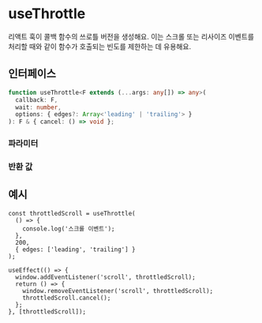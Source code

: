 # useThrottle

리액트 훅이 콜백 함수의 쓰로틀 버전을 생성해요. 이는 스크롤 또는 리사이즈 이벤트를 처리할 때와 같이 함수가 호출되는 빈도를 제한하는 데 유용해요.

## 인터페이스

```ts
function useThrottle<F extends (...args: any[]) => any>(
  callback: F,
  wait: number,
  options: { edges?: Array<'leading' | 'trailing'> }
): F & { cancel: () => void };
```

### 파라미터

<Interface
  required
  name="callback"
  type="F"
  description="쓰로틀이 적용될 함수예요."
/>

<Interface
  required
  name="wait"
  type="number"
  description="호출을 쓰로틀해야 하는 밀리초 단위의 시간이에요."
/>

<Interface
  name="options"
  type="{ edges?: Array<'leading' | 'trailing'> }"
  description="쓰로틀의 동작을 제어하는 옵션이에요."
  :nested="[
    {
      name: 'options.edges',
      type: 'Array<\'leading\' | \'trailing\'>',
      required: 'false',
      defaultValue: '[\'leading\', \'trailing\']',
      description:
        '함수가 선행 엣지, 후행 엣지, 또는 둘 다에서 호출되어야 하는지를 지정하는 선택적 배열이에요. (선행 엣지: leading edge, 후행 엣지: trailing edge)'
    },
  ]"
/>

### 반환 값

<Interface
  name=""
  type="F & { cancel: () => void }"
  description="보류 중인 실행을 취소하는 <code>cancel</code> 메서드를 가진 쓰로틀된 함수를 반환해요."
/>

## 예시

```tsx
const throttledScroll = useThrottle(
  () => {
    console.log('스크롤 이벤트');
  },
  200,
  { edges: ['leading', 'trailing'] }
);

useEffect(() => {
  window.addEventListener('scroll', throttledScroll);
  return () => {
    window.removeEventListener('scroll', throttledScroll);
    throttledScroll.cancel();
  };
}, [throttledScroll]);
```

